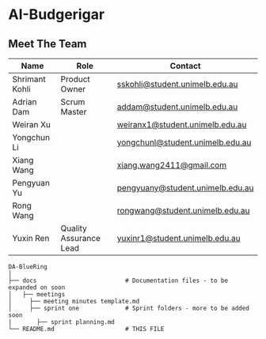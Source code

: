 ﻿# AI-Budgerigar
 
## Meet The Team
| **Name**              | **Role**                  | **Contact**                         |
| -----------           | -----------               | -----------                         |
| Shrimant Kohli        | Product Owner             | sskohli@student.unimelb.edu.au      |
| Adrian Dam            | Scrum Master              | addam@student.unimelb.edu.au        |
| Weiran Xu             |                           | weiranx1@student.unimelb.edu.au     |
| Yongchun Li           |                           | yongchunl@student.unimelb.edu.au    |
| Xiang Wang            |                           | xiang.wang2411@gmail.com            |
| Pengyuan Yu           |                           | pengyuany@student.unimelb.edu.au    |
| Rong Wang             |                           | rongwang@student.unimelb.edu.au     |
| Yuxin Ren             | Quality Assurance Lead   | yuxinr1@student.unimelb.edu.au      |



```
DA-BlueRing
│
├── docs                         # Documentation files - to be expanded on soon
│   ├── meetings
│     ├── meeting minutes template.md
│     ├── sprint one             # Sprint folders - more to be added soon
|       ├── sprint planning.md
└── README.md                    # THIS FILE
```
